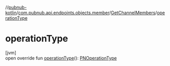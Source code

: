 //[pubnub-kotlin](../../../index.md)/[com.pubnub.api.endpoints.objects.member](../index.md)/[GetChannelMembers](index.md)/[operationType](operation-type.md)

# operationType

[jvm]\
open override fun [operationType](operation-type.md)(): [PNOperationType](../../com.pubnub.api.enums/-p-n-operation-type/index.md)
